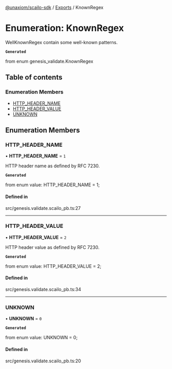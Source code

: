 [@unaxiom/scailo-sdk](../README.md) / [Exports](../modules.md) / KnownRegex

# Enumeration: KnownRegex

WellKnownRegex contain some well-known patterns.

**`Generated`**

from enum genesis_validate.KnownRegex

## Table of contents

### Enumeration Members

- [HTTP\_HEADER\_NAME](KnownRegex.md#http_header_name)
- [HTTP\_HEADER\_VALUE](KnownRegex.md#http_header_value)
- [UNKNOWN](KnownRegex.md#unknown)

## Enumeration Members

### HTTP\_HEADER\_NAME

• **HTTP\_HEADER\_NAME** = ``1``

HTTP header name as defined by RFC 7230.

**`Generated`**

from enum value: HTTP_HEADER_NAME = 1;

#### Defined in

src/genesis.validate.scailo_pb.ts:27

___

### HTTP\_HEADER\_VALUE

• **HTTP\_HEADER\_VALUE** = ``2``

HTTP header value as defined by RFC 7230.

**`Generated`**

from enum value: HTTP_HEADER_VALUE = 2;

#### Defined in

src/genesis.validate.scailo_pb.ts:34

___

### UNKNOWN

• **UNKNOWN** = ``0``

**`Generated`**

from enum value: UNKNOWN = 0;

#### Defined in

src/genesis.validate.scailo_pb.ts:20
